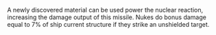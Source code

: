 A newly discovered material can be used power the nuclear reaction, increasing the damage output of this missile. Nukes do bonus damage equal to 7% of ship current structure if they strike an unshielded target.